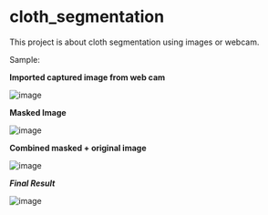 # cloth_segmentation
This project is about cloth segmentation using images or webcam.

Sample:

**Imported captured image from web cam**

![image](https://user-images.githubusercontent.com/41276382/185774619-01fe91ed-177e-4d2b-afcd-ed217c4e1373.png)

**Masked Image**

![image](https://user-images.githubusercontent.com/41276382/185774605-784fedd5-15fa-4f56-a9f3-9de132595902.png)

**Combined masked + original image**

![image](https://user-images.githubusercontent.com/41276382/185774596-998d84c8-648e-40d8-8cde-b76d79e9e666.png)

***Final Result***

![image](https://user-images.githubusercontent.com/41276382/185774601-900abb09-fb69-4fbf-a1a3-8cfd6c24f27b.png)
